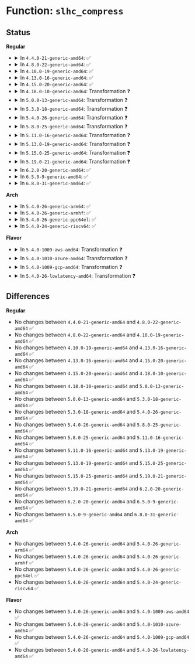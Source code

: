 # Function: <code>slhc_compress</code>

## Status
<b>Regular</b>
<ul>
<li>
<details>
<summary>In <code>4.4.0-21-generic-amd64</code>: ✅</summary>

```c
int slhc_compress(struct slcompress * comp, unsigned char * icp, int isize, unsigned char * ocp, unsigned char * * cpp, int compress_cid)
```

```json
{
  "name": "slhc_compress",
  "collision_type": "Unique Global",
  "inline_type": "No",
  "funcs": [
    {
      "addr": 18446744071585107856,
      "name": "slhc_compress",
      "external": true,
      "loc": "drivers/net/slip/slhc.c:227",
      "file": "drivers/net/slip/slhc.c",
      "inline": "seen, unknown",
      "caller_inline": [],
      "caller_func": [
        "drivers/net/ppp/ppp_generic.c:ppp_xmit_process"
      ]
    }
  ],
  "symbols": [
    {
      "addr": 18446744071585107856,
      "name": "slhc_compress",
      "section": ".text",
      "bind": "STB_GLOBAL",
      "size": 1910
    }
  ]
}
```
</details>
</li>
<li>
<details>
<summary>In <code>4.8.0-22-generic-amd64</code>: ✅</summary>

```c
int slhc_compress(struct slcompress * comp, unsigned char * icp, int isize, unsigned char * ocp, unsigned char * * cpp, int compress_cid)
```

```json
{
  "name": "slhc_compress",
  "collision_type": "Unique Global",
  "inline_type": "No",
  "funcs": [
    {
      "addr": 18446744071585500896,
      "name": "slhc_compress",
      "external": true,
      "loc": "drivers/net/slip/slhc.c:227",
      "file": "drivers/net/slip/slhc.c",
      "inline": "seen, unknown",
      "caller_inline": [],
      "caller_func": [
        "drivers/net/ppp/ppp_generic.c:ppp_xmit_process"
      ]
    }
  ],
  "symbols": [
    {
      "addr": 18446744071585500896,
      "name": "slhc_compress",
      "section": ".text",
      "bind": "STB_GLOBAL",
      "size": 1821
    }
  ]
}
```
</details>
</li>
<li>
<details>
<summary>In <code>4.10.0-19-generic-amd64</code>: ✅</summary>

```c
int slhc_compress(struct slcompress * comp, unsigned char * icp, int isize, unsigned char * ocp, unsigned char * * cpp, int compress_cid)
```

```json
{
  "name": "slhc_compress",
  "collision_type": "Unique Global",
  "inline_type": "No",
  "funcs": [
    {
      "addr": 18446744071585688688,
      "name": "slhc_compress",
      "external": true,
      "loc": "drivers/net/slip/slhc.c:227",
      "file": "drivers/net/slip/slhc.c",
      "inline": "seen, unknown",
      "caller_inline": [],
      "caller_func": [
        "drivers/net/ppp/ppp_generic.c:__ppp_xmit_process"
      ]
    }
  ],
  "symbols": [
    {
      "addr": 18446744071585688688,
      "name": "slhc_compress",
      "section": ".text",
      "bind": "STB_GLOBAL",
      "size": 1811
    }
  ]
}
```
</details>
</li>
<li>
<details>
<summary>In <code>4.13.0-16-generic-amd64</code>: ✅</summary>

```c
int slhc_compress(struct slcompress * comp, unsigned char * icp, int isize, unsigned char * ocp, unsigned char * * cpp, int compress_cid)
```

```json
{
  "name": "slhc_compress",
  "collision_type": "Unique Global",
  "inline_type": "No",
  "funcs": [
    {
      "addr": 18446744071585775632,
      "name": "slhc_compress",
      "external": true,
      "loc": "drivers/net/slip/slhc.c:227",
      "file": "drivers/net/slip/slhc.c",
      "inline": "seen, unknown",
      "caller_inline": [],
      "caller_func": [
        "drivers/net/ppp/ppp_generic.c:__ppp_xmit_process"
      ]
    }
  ],
  "symbols": [
    {
      "addr": 18446744071585775632,
      "name": "slhc_compress",
      "section": ".text",
      "bind": "STB_GLOBAL",
      "size": 1830
    }
  ]
}
```
</details>
</li>
<li>
<details>
<summary>In <code>4.15.0-20-generic-amd64</code>: ✅</summary>

```c
int slhc_compress(struct slcompress * comp, unsigned char * icp, int isize, unsigned char * ocp, unsigned char * * cpp, int compress_cid)
```

```json
{
  "name": "slhc_compress",
  "collision_type": "Unique Global",
  "inline_type": "No",
  "funcs": [
    {
      "addr": 18446744071586213984,
      "name": "slhc_compress",
      "external": true,
      "loc": "drivers/net/slip/slhc.c:227",
      "file": "drivers/net/slip/slhc.c",
      "inline": "seen, unknown",
      "caller_inline": [],
      "caller_func": [
        "drivers/net/ppp/ppp_generic.c:__ppp_xmit_process"
      ]
    }
  ],
  "symbols": [
    {
      "addr": 18446744071586213984,
      "name": "slhc_compress",
      "section": ".text",
      "bind": "STB_GLOBAL",
      "size": 1836
    }
  ]
}
```
</details>
</li>
<li>
<details>
<summary>In <code>4.18.0-10-generic-amd64</code>: Transformation ❓</summary>

```c
int slhc_compress(struct slcompress * comp, unsigned char * icp, int isize, unsigned char * ocp, unsigned char * * cpp, int compress_cid)
```

```json
{
  "name": "slhc_compress",
  "collision_type": "Unique Global",
  "inline_type": "No",
  "funcs": [
    {
      "addr": 0,
      "name": "slhc_compress",
      "external": true,
      "loc": "drivers/net/slip/slhc.c:227",
      "file": "drivers/net/slip/slhc.c",
      "inline": "seen, unknown",
      "caller_inline": [],
      "caller_func": [
        "drivers/net/ppp/ppp_generic.c:__ppp_xmit_process"
      ]
    }
  ],
  "symbols": [
    {
      "addr": 18446744071586475279,
      "name": "slhc_compress.cold.4",
      "section": ".text",
      "bind": "STB_LOCAL",
      "size": 12
    },
    {
      "addr": 18446744071586471264,
      "name": "slhc_compress",
      "section": ".text",
      "bind": "STB_GLOBAL",
      "size": 1778
    }
  ]
}
```
</details>
</li>
<li>
<details>
<summary>In <code>5.0.0-13-generic-amd64</code>: Transformation ❓</summary>

```c
int slhc_compress(struct slcompress * comp, unsigned char * icp, int isize, unsigned char * ocp, unsigned char * * cpp, int compress_cid)
```

```json
{
  "name": "slhc_compress",
  "collision_type": "Unique Global",
  "inline_type": "No",
  "funcs": [
    {
      "addr": 0,
      "name": "slhc_compress",
      "external": true,
      "loc": "drivers/net/slip/slhc.c:227",
      "file": "drivers/net/slip/slhc.c",
      "inline": "seen, unknown",
      "caller_inline": [],
      "caller_func": [
        "drivers/net/ppp/ppp_generic.c:__ppp_xmit_process"
      ]
    }
  ],
  "symbols": [
    {
      "addr": 18446744071586623007,
      "name": "slhc_compress.cold.4",
      "section": ".text",
      "bind": "STB_LOCAL",
      "size": 12
    },
    {
      "addr": 18446744071586618960,
      "name": "slhc_compress",
      "section": ".text",
      "bind": "STB_GLOBAL",
      "size": 1819
    }
  ]
}
```
</details>
</li>
<li>
<details>
<summary>In <code>5.3.0-18-generic-amd64</code>: Transformation ❓</summary>

```c
int slhc_compress(struct slcompress * comp, unsigned char * icp, int isize, unsigned char * ocp, unsigned char * * cpp, int compress_cid)
```

```json
{
  "name": "slhc_compress",
  "collision_type": "Unique Global",
  "inline_type": "No",
  "funcs": [
    {
      "addr": 0,
      "name": "slhc_compress",
      "external": true,
      "loc": "drivers/net/slip/slhc.c:227",
      "file": "drivers/net/slip/slhc.c",
      "inline": "seen, unknown",
      "caller_inline": [],
      "caller_func": [
        "drivers/net/ppp/ppp_generic.c:ppp_send_frame"
      ]
    }
  ],
  "symbols": [
    {
      "addr": 18446744071586876425,
      "name": "slhc_compress.cold",
      "section": ".text",
      "bind": "STB_LOCAL",
      "size": 12
    },
    {
      "addr": 18446744071586872240,
      "name": "slhc_compress",
      "section": ".text",
      "bind": "STB_GLOBAL",
      "size": 1843
    }
  ]
}
```
</details>
</li>
<li>
<details>
<summary>In <code>5.4.0-26-generic-amd64</code>: Transformation ❓</summary>

```c
int slhc_compress(struct slcompress * comp, unsigned char * icp, int isize, unsigned char * ocp, unsigned char * * cpp, int compress_cid)
```

```json
{
  "name": "slhc_compress",
  "collision_type": "Unique Global",
  "inline_type": "No",
  "funcs": [
    {
      "addr": 0,
      "name": "slhc_compress",
      "external": true,
      "loc": "drivers/net/slip/slhc.c:227",
      "file": "drivers/net/slip/slhc.c",
      "inline": "seen, unknown",
      "caller_inline": [],
      "caller_func": [
        "drivers/net/ppp/ppp_generic.c:ppp_send_frame"
      ]
    }
  ],
  "symbols": [
    {
      "addr": 18446744071587022457,
      "name": "slhc_compress.cold",
      "section": ".text",
      "bind": "STB_LOCAL",
      "size": 12
    },
    {
      "addr": 18446744071587018272,
      "name": "slhc_compress",
      "section": ".text",
      "bind": "STB_GLOBAL",
      "size": 1849
    }
  ]
}
```
</details>
</li>
<li>
<details>
<summary>In <code>5.8.0-25-generic-amd64</code>: Transformation ❓</summary>

```c
int slhc_compress(struct slcompress * comp, unsigned char * icp, int isize, unsigned char * ocp, unsigned char * * cpp, int compress_cid)
```

```json
{
  "name": "slhc_compress",
  "collision_type": "Unique Global",
  "inline_type": "No",
  "funcs": [
    {
      "addr": 0,
      "name": "slhc_compress",
      "external": true,
      "loc": "drivers/net/slip/slhc.c:227",
      "file": "drivers/net/slip/slhc.c",
      "inline": "seen, unknown",
      "caller_inline": [],
      "caller_func": [
        "drivers/net/ppp/ppp_generic.c:ppp_send_frame"
      ]
    }
  ],
  "symbols": [
    {
      "addr": 18446744071587851424,
      "name": "slhc_compress.cold",
      "section": ".text",
      "bind": "STB_LOCAL",
      "size": 12
    },
    {
      "addr": 18446744071587847120,
      "name": "slhc_compress",
      "section": ".text",
      "bind": "STB_GLOBAL",
      "size": 1914
    }
  ]
}
```
</details>
</li>
<li>
<details>
<summary>In <code>5.11.0-16-generic-amd64</code>: Transformation ❓</summary>

```c
int slhc_compress(struct slcompress * comp, unsigned char * icp, int isize, unsigned char * ocp, unsigned char * * cpp, int compress_cid)
```

```json
{
  "name": "slhc_compress",
  "collision_type": "Unique Global",
  "inline_type": "No",
  "funcs": [
    {
      "addr": 0,
      "name": "slhc_compress",
      "external": true,
      "loc": "drivers/net/slip/slhc.c:227",
      "file": "drivers/net/slip/slhc.c",
      "inline": "seen, unknown",
      "caller_inline": [],
      "caller_func": [
        "drivers/net/ppp/ppp_generic.c:ppp_send_frame"
      ]
    }
  ],
  "symbols": [
    {
      "addr": 18446744071591533669,
      "name": "slhc_compress.cold",
      "section": ".text",
      "bind": "STB_LOCAL",
      "size": 12
    },
    {
      "addr": 18446744071587905440,
      "name": "slhc_compress",
      "section": ".text",
      "bind": "STB_GLOBAL",
      "size": 1914
    }
  ]
}
```
</details>
</li>
<li>
<details>
<summary>In <code>5.13.0-19-generic-amd64</code>: Transformation ❓</summary>

```c
int slhc_compress(struct slcompress * comp, unsigned char * icp, int isize, unsigned char * ocp, unsigned char * * cpp, int compress_cid)
```

```json
{
  "name": "slhc_compress",
  "collision_type": "Unique Global",
  "inline_type": "No",
  "funcs": [
    {
      "addr": 0,
      "name": "slhc_compress",
      "external": true,
      "loc": "drivers/net/slip/slhc.c:227",
      "file": "drivers/net/slip/slhc.c",
      "inline": "seen, unknown",
      "caller_inline": [],
      "caller_func": [
        "drivers/net/ppp/ppp_generic.c:ppp_send_frame"
      ]
    }
  ],
  "symbols": [
    {
      "addr": 18446744071591475900,
      "name": "slhc_compress.cold",
      "section": ".text",
      "bind": "STB_LOCAL",
      "size": 12
    },
    {
      "addr": 18446744071587785216,
      "name": "slhc_compress",
      "section": ".text",
      "bind": "STB_GLOBAL",
      "size": 1916
    }
  ]
}
```
</details>
</li>
<li>
<details>
<summary>In <code>5.15.0-25-generic-amd64</code>: Transformation ❓</summary>

```c
int slhc_compress(struct slcompress * comp, unsigned char * icp, int isize, unsigned char * ocp, unsigned char * * cpp, int compress_cid)
```

```json
{
  "name": "slhc_compress",
  "collision_type": "Unique Global",
  "inline_type": "No",
  "funcs": [
    {
      "addr": 0,
      "name": "slhc_compress",
      "external": true,
      "loc": "drivers/net/slip/slhc.c:227",
      "file": "drivers/net/slip/slhc.c",
      "inline": "seen, unknown",
      "caller_inline": [],
      "caller_func": [
        "drivers/net/ppp/ppp_generic.c:ppp_send_frame"
      ]
    }
  ],
  "symbols": [
    {
      "addr": 18446744071592546610,
      "name": "slhc_compress.cold",
      "section": ".text",
      "bind": "STB_LOCAL",
      "size": 12
    },
    {
      "addr": 18446744071588381680,
      "name": "slhc_compress",
      "section": ".text",
      "bind": "STB_GLOBAL",
      "size": 1916
    }
  ]
}
```
</details>
</li>
<li>
<details>
<summary>In <code>5.19.0-21-generic-amd64</code>: Transformation ❓</summary>

```c
int slhc_compress(struct slcompress * comp, unsigned char * icp, int isize, unsigned char * ocp, unsigned char * * cpp, int compress_cid)
```

```json
{
  "name": "slhc_compress",
  "collision_type": "Unique Global",
  "inline_type": "No",
  "funcs": [
    {
      "addr": 0,
      "name": "slhc_compress",
      "external": true,
      "loc": "drivers/net/slip/slhc.c:227",
      "file": "drivers/net/slip/slhc.c",
      "inline": "seen, unknown",
      "caller_inline": [],
      "caller_func": [
        "drivers/net/ppp/ppp_generic.c:ppp_send_frame"
      ]
    }
  ],
  "symbols": [
    {
      "addr": 18446744071594425884,
      "name": "slhc_compress.cold",
      "section": ".text",
      "bind": "STB_LOCAL",
      "size": 12
    },
    {
      "addr": 18446744071589778272,
      "name": "slhc_compress",
      "section": ".text",
      "bind": "STB_GLOBAL",
      "size": 2124
    }
  ]
}
```
</details>
</li>
<li>
<details>
<summary>In <code>6.2.0-20-generic-amd64</code>: ✅</summary>

```c
int slhc_compress(struct slcompress * comp, unsigned char * icp, int isize, unsigned char * ocp, unsigned char * * cpp, int compress_cid)
```

```json
{
  "name": "slhc_compress",
  "collision_type": "Unique Global",
  "inline_type": "No",
  "funcs": [
    {
      "addr": 18446744071591428896,
      "name": "slhc_compress",
      "external": true,
      "loc": "drivers/net/slip/slhc.c:227",
      "file": "drivers/net/slip/slhc.c",
      "inline": "seen, unknown",
      "caller_inline": [],
      "caller_func": [
        "drivers/net/ppp/ppp_generic.c:ppp_send_frame"
      ]
    }
  ],
  "symbols": [
    {
      "addr": 18446744071591428896,
      "name": "slhc_compress",
      "section": ".text",
      "bind": "STB_GLOBAL",
      "size": 2139
    }
  ]
}
```
</details>
</li>
<li>
<details>
<summary>In <code>6.5.0-9-generic-amd64</code>: ✅</summary>

```c
int slhc_compress(struct slcompress * comp, unsigned char * icp, int isize, unsigned char * ocp, unsigned char * * cpp, int compress_cid)
```

```json
{
  "name": "slhc_compress",
  "collision_type": "Unique Global",
  "inline_type": "No",
  "funcs": [
    {
      "addr": 18446744071591844176,
      "name": "slhc_compress",
      "external": true,
      "loc": "drivers/net/slip/slhc.c:227",
      "file": "drivers/net/slip/slhc.c",
      "inline": "seen, unknown",
      "caller_inline": [],
      "caller_func": [
        "drivers/net/ppp/ppp_generic.c:ppp_send_frame"
      ]
    }
  ],
  "symbols": [
    {
      "addr": 18446744071591844176,
      "name": "slhc_compress",
      "section": ".text",
      "bind": "STB_GLOBAL",
      "size": 2055
    }
  ]
}
```
</details>
</li>
<li>
<details>
<summary>In <code>6.8.0-31-generic-amd64</code>: ✅</summary>

```c
int slhc_compress(struct slcompress * comp, unsigned char * icp, int isize, unsigned char * ocp, unsigned char * * cpp, int compress_cid)
```

```json
{
  "name": "slhc_compress",
  "collision_type": "Unique Global",
  "inline_type": "No",
  "funcs": [
    {
      "addr": 18446744071592592256,
      "name": "slhc_compress",
      "external": true,
      "loc": "drivers/net/slip/slhc.c:227",
      "file": "drivers/net/slip/slhc.c",
      "inline": "seen, unknown",
      "caller_inline": [],
      "caller_func": [
        "drivers/net/ppp/ppp_generic.c:ppp_send_frame"
      ]
    }
  ],
  "symbols": [
    {
      "addr": 18446744071592592256,
      "name": "slhc_compress",
      "section": ".text",
      "bind": "STB_GLOBAL",
      "size": 2055
    }
  ]
}
```
</details>
</li>
</ul>
<b>Arch</b>
<ul>
<li>
<details>
<summary>In <code>5.4.0-26-generic-arm64</code>: ✅</summary>

```c
int slhc_compress(struct slcompress * comp, unsigned char * icp, int isize, unsigned char * ocp, unsigned char * * cpp, int compress_cid)
```

```json
{
  "name": "slhc_compress",
  "collision_type": "Unique Global",
  "inline_type": "No",
  "funcs": [
    {
      "addr": 18446603336500138368,
      "name": "slhc_compress",
      "external": true,
      "loc": "drivers/net/slip/slhc.c:227",
      "file": "drivers/net/slip/slhc.c",
      "inline": "seen, unknown",
      "caller_inline": [],
      "caller_func": [
        "drivers/net/ppp/ppp_generic.c:ppp_send_frame"
      ]
    }
  ],
  "symbols": [
    {
      "addr": 18446603336500138368,
      "name": "slhc_compress",
      "section": ".text",
      "bind": "STB_GLOBAL",
      "size": 1760
    }
  ]
}
```
</details>
</li>
<li>
<details>
<summary>In <code>5.4.0-26-generic-armhf</code>: ✅</summary>

```c
int slhc_compress(struct slcompress * comp, unsigned char * icp, int isize, unsigned char * ocp, unsigned char * * cpp, int compress_cid)
```

```json
{
  "name": "slhc_compress",
  "collision_type": "Unique Global",
  "inline_type": "No",
  "funcs": [
    {
      "addr": 3232630456,
      "name": "slhc_compress",
      "external": true,
      "loc": "drivers/net/slip/slhc.c:227",
      "file": "drivers/net/slip/slhc.c",
      "inline": "seen, unknown",
      "caller_inline": [],
      "caller_func": [
        "drivers/net/ppp/ppp_generic.c:ppp_send_frame"
      ]
    }
  ],
  "symbols": [
    {
      "addr": 3232630456,
      "name": "slhc_compress",
      "section": ".text",
      "bind": "STB_GLOBAL",
      "size": 1816
    }
  ]
}
```
</details>
</li>
<li>
<details>
<summary>In <code>5.4.0-26-generic-ppc64el</code>: ✅</summary>

```c
int slhc_compress(struct slcompress * comp, unsigned char * icp, int isize, unsigned char * ocp, unsigned char * * cpp, int compress_cid)
```

```json
{
  "name": "slhc_compress",
  "collision_type": "Unique Global",
  "inline_type": "No",
  "funcs": [
    {
      "addr": 13835058055293355024,
      "name": "slhc_compress",
      "external": true,
      "loc": "drivers/net/slip/slhc.c:227",
      "file": "drivers/net/slip/slhc.c",
      "inline": "seen, unknown",
      "caller_inline": [],
      "caller_func": [
        "drivers/net/ppp/ppp_generic.c:ppp_send_frame"
      ]
    }
  ],
  "symbols": [
    {
      "addr": 13835058055293355024,
      "name": "slhc_compress",
      "section": ".text",
      "bind": "STB_GLOBAL",
      "size": 2172
    }
  ]
}
```
</details>
</li>
<li>
<details>
<summary>In <code>5.4.0-24-generic-riscv64</code>: ✅</summary>

```c
int slhc_compress(struct slcompress * comp, unsigned char * icp, int isize, unsigned char * ocp, unsigned char * * cpp, int compress_cid)
```

```json
{
  "name": "slhc_compress",
  "collision_type": "Unique Global",
  "inline_type": "No",
  "funcs": [
    {
      "addr": 18446743936277084530,
      "name": "slhc_compress",
      "external": true,
      "loc": "drivers/net/slip/slhc.c:227",
      "file": "drivers/net/slip/slhc.c",
      "inline": "seen, unknown",
      "caller_inline": [],
      "caller_func": [
        "drivers/net/ppp/ppp_generic.c:ppp_send_frame"
      ]
    }
  ],
  "symbols": [
    {
      "addr": 18446743936277084530,
      "name": "slhc_compress",
      "section": ".text",
      "bind": "STB_GLOBAL",
      "size": 1660
    }
  ]
}
```
</details>
</li>
</ul>
<b>Flavor</b>
<ul>
<li>
<details>
<summary>In <code>5.4.0-1009-aws-amd64</code>: Transformation ❓</summary>

```c
int slhc_compress(struct slcompress * comp, unsigned char * icp, int isize, unsigned char * ocp, unsigned char * * cpp, int compress_cid)
```

```json
{
  "name": "slhc_compress",
  "collision_type": "Unique Global",
  "inline_type": "No",
  "funcs": [
    {
      "addr": 0,
      "name": "slhc_compress",
      "external": true,
      "loc": "drivers/net/slip/slhc.c:227",
      "file": "drivers/net/slip/slhc.c",
      "inline": "seen, unknown",
      "caller_inline": [],
      "caller_func": [
        "drivers/net/ppp/ppp_generic.c:ppp_send_frame"
      ]
    }
  ],
  "symbols": [
    {
      "addr": 18446744071586779481,
      "name": "slhc_compress.cold",
      "section": ".text",
      "bind": "STB_LOCAL",
      "size": 12
    },
    {
      "addr": 18446744071586775296,
      "name": "slhc_compress",
      "section": ".text",
      "bind": "STB_GLOBAL",
      "size": 1849
    }
  ]
}
```
</details>
</li>
<li>
<details>
<summary>In <code>5.4.0-1010-azure-amd64</code>: Transformation ❓</summary>

```c
int slhc_compress(struct slcompress * comp, unsigned char * icp, int isize, unsigned char * ocp, unsigned char * * cpp, int compress_cid)
```

```json
{
  "name": "slhc_compress",
  "collision_type": "Unique Global",
  "inline_type": "No",
  "funcs": [
    {
      "addr": 0,
      "name": "slhc_compress",
      "external": true,
      "loc": "drivers/net/slip/slhc.c:227",
      "file": "drivers/net/slip/slhc.c",
      "inline": "seen, unknown",
      "caller_inline": [],
      "caller_func": [
        "drivers/net/ppp/ppp_generic.c:ppp_send_frame"
      ]
    }
  ],
  "symbols": [
    {
      "addr": 18446744071586684713,
      "name": "slhc_compress.cold",
      "section": ".text",
      "bind": "STB_LOCAL",
      "size": 12
    },
    {
      "addr": 18446744071586680528,
      "name": "slhc_compress",
      "section": ".text",
      "bind": "STB_GLOBAL",
      "size": 1849
    }
  ]
}
```
</details>
</li>
<li>
<details>
<summary>In <code>5.4.0-1009-gcp-amd64</code>: Transformation ❓</summary>

```c
int slhc_compress(struct slcompress * comp, unsigned char * icp, int isize, unsigned char * ocp, unsigned char * * cpp, int compress_cid)
```

```json
{
  "name": "slhc_compress",
  "collision_type": "Unique Global",
  "inline_type": "No",
  "funcs": [
    {
      "addr": 0,
      "name": "slhc_compress",
      "external": true,
      "loc": "drivers/net/slip/slhc.c:227",
      "file": "drivers/net/slip/slhc.c",
      "inline": "seen, unknown",
      "caller_inline": [],
      "caller_func": [
        "drivers/net/ppp/ppp_generic.c:ppp_send_frame"
      ]
    }
  ],
  "symbols": [
    {
      "addr": 18446744071586977017,
      "name": "slhc_compress.cold",
      "section": ".text",
      "bind": "STB_LOCAL",
      "size": 12
    },
    {
      "addr": 18446744071586972832,
      "name": "slhc_compress",
      "section": ".text",
      "bind": "STB_GLOBAL",
      "size": 1849
    }
  ]
}
```
</details>
</li>
<li>
<details>
<summary>In <code>5.4.0-26-lowlatency-amd64</code>: Transformation ❓</summary>

```c
int slhc_compress(struct slcompress * comp, unsigned char * icp, int isize, unsigned char * ocp, unsigned char * * cpp, int compress_cid)
```

```json
{
  "name": "slhc_compress",
  "collision_type": "Unique Global",
  "inline_type": "No",
  "funcs": [
    {
      "addr": 0,
      "name": "slhc_compress",
      "external": true,
      "loc": "drivers/net/slip/slhc.c:227",
      "file": "drivers/net/slip/slhc.c",
      "inline": "seen, unknown",
      "caller_inline": [],
      "caller_func": [
        "drivers/net/ppp/ppp_generic.c:ppp_send_frame"
      ]
    }
  ],
  "symbols": [
    {
      "addr": 18446744071587084217,
      "name": "slhc_compress.cold",
      "section": ".text",
      "bind": "STB_LOCAL",
      "size": 12
    },
    {
      "addr": 18446744071587080032,
      "name": "slhc_compress",
      "section": ".text",
      "bind": "STB_GLOBAL",
      "size": 1849
    }
  ]
}
```
</details>
</li>
</ul>

## Differences
<b>Regular</b>
<ul>
<li>
No changes between <code>4.4.0-21-generic-amd64</code> and <code>4.8.0-22-generic-amd64</code> ✅
</li>
<li>
No changes between <code>4.8.0-22-generic-amd64</code> and <code>4.10.0-19-generic-amd64</code> ✅
</li>
<li>
No changes between <code>4.10.0-19-generic-amd64</code> and <code>4.13.0-16-generic-amd64</code> ✅
</li>
<li>
No changes between <code>4.13.0-16-generic-amd64</code> and <code>4.15.0-20-generic-amd64</code> ✅
</li>
<li>
No changes between <code>4.15.0-20-generic-amd64</code> and <code>4.18.0-10-generic-amd64</code> ✅
</li>
<li>
No changes between <code>4.18.0-10-generic-amd64</code> and <code>5.0.0-13-generic-amd64</code> ✅
</li>
<li>
No changes between <code>5.0.0-13-generic-amd64</code> and <code>5.3.0-18-generic-amd64</code> ✅
</li>
<li>
No changes between <code>5.3.0-18-generic-amd64</code> and <code>5.4.0-26-generic-amd64</code> ✅
</li>
<li>
No changes between <code>5.4.0-26-generic-amd64</code> and <code>5.8.0-25-generic-amd64</code> ✅
</li>
<li>
No changes between <code>5.8.0-25-generic-amd64</code> and <code>5.11.0-16-generic-amd64</code> ✅
</li>
<li>
No changes between <code>5.11.0-16-generic-amd64</code> and <code>5.13.0-19-generic-amd64</code> ✅
</li>
<li>
No changes between <code>5.13.0-19-generic-amd64</code> and <code>5.15.0-25-generic-amd64</code> ✅
</li>
<li>
No changes between <code>5.15.0-25-generic-amd64</code> and <code>5.19.0-21-generic-amd64</code> ✅
</li>
<li>
No changes between <code>5.19.0-21-generic-amd64</code> and <code>6.2.0-20-generic-amd64</code> ✅
</li>
<li>
No changes between <code>6.2.0-20-generic-amd64</code> and <code>6.5.0-9-generic-amd64</code> ✅
</li>
<li>
No changes between <code>6.5.0-9-generic-amd64</code> and <code>6.8.0-31-generic-amd64</code> ✅
</li>
</ul>
<b>Arch</b>
<ul>
<li>
No changes between <code>5.4.0-26-generic-amd64</code> and <code>5.4.0-26-generic-arm64</code> ✅
</li>
<li>
No changes between <code>5.4.0-26-generic-amd64</code> and <code>5.4.0-26-generic-armhf</code> ✅
</li>
<li>
No changes between <code>5.4.0-26-generic-amd64</code> and <code>5.4.0-26-generic-ppc64el</code> ✅
</li>
<li>
No changes between <code>5.4.0-26-generic-amd64</code> and <code>5.4.0-24-generic-riscv64</code> ✅
</li>
</ul>
<b>Flavor</b>
<ul>
<li>
No changes between <code>5.4.0-26-generic-amd64</code> and <code>5.4.0-1009-aws-amd64</code> ✅
</li>
<li>
No changes between <code>5.4.0-26-generic-amd64</code> and <code>5.4.0-1010-azure-amd64</code> ✅
</li>
<li>
No changes between <code>5.4.0-26-generic-amd64</code> and <code>5.4.0-1009-gcp-amd64</code> ✅
</li>
<li>
No changes between <code>5.4.0-26-generic-amd64</code> and <code>5.4.0-26-lowlatency-amd64</code> ✅
</li>
</ul>
